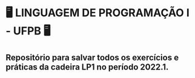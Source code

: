 # 🖥️ LINGUAGEM DE PROGRAMAÇÃO I - UFPB 🖥️
## Repositório para salvar todos os exercícios e práticas da cadeira LP1 no período 2022.1.

